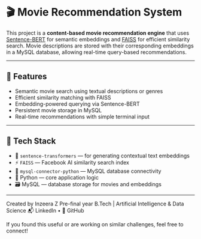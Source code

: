 # 🎬 Movie Recommendation System

This project is a **content-based movie recommendation engine** that uses [Sentence-BERT](https://www.sbert.net/) for semantic embeddings and [FAISS](https://github.com/facebookresearch/faiss) for efficient similarity search. Movie descriptions are stored with their corresponding embeddings in a MySQL database, allowing real-time query-based recommendations.

---

## 🚀 Features

- Semantic movie search using textual descriptions or genres
- Efficient similarity matching with FAISS
- Embedding-powered querying via Sentence-BERT
- Persistent movie storage in MySQL
- Real-time recommendations with simple terminal input

---

## 🧰 Tech Stack

- 🧠 `sentence-transformers` — for generating contextual text embeddings
- ⚡ `FAISS` — Facebook AI similarity search index
- 🐬 `mysql-connector-python` — MySQL database connectivity
- 🐍 Python — core application logic
- 🗃️ MySQL — database storage for movies and embeddings

---
Created by Inzeera Z
Pre-final year B.Tech | Artificial Intelligence & Data Science
📬 LinkedIn • 🐙 GitHub

If you found this useful or are working on similar challenges, feel free to connect!
